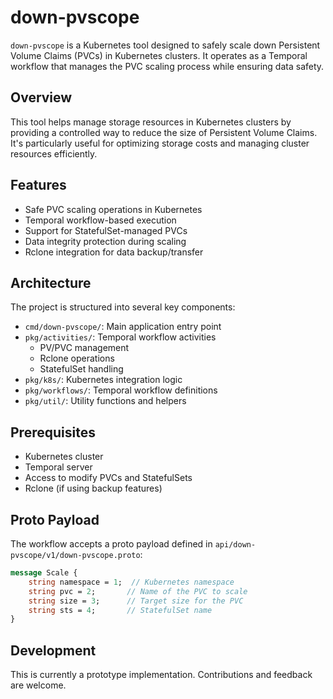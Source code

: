 # down-pvscope

`down-pvscope` is a Kubernetes tool designed to safely scale down Persistent Volume Claims (PVCs) in Kubernetes clusters. It operates as a Temporal workflow that manages the PVC scaling process while ensuring data safety.

## Overview

This tool helps manage storage resources in Kubernetes clusters by providing a controlled way to reduce the size of Persistent Volume Claims. It's particularly useful for optimizing storage costs and managing cluster resources efficiently.

## Features

- Safe PVC scaling operations in Kubernetes
- Temporal workflow-based execution
- Support for StatefulSet-managed PVCs
- Data integrity protection during scaling
- Rclone integration for data backup/transfer

## Architecture

The project is structured into several key components:

- `cmd/down-pvscope/`: Main application entry point
- `pkg/activities/`: Temporal workflow activities
  - PV/PVC management
  - Rclone operations
  - StatefulSet handling
- `pkg/k8s/`: Kubernetes integration logic
- `pkg/workflows/`: Temporal workflow definitions
- `pkg/util/`: Utility functions and helpers

## Prerequisites

- Kubernetes cluster
- Temporal server
- Access to modify PVCs and StatefulSets
- Rclone (if using backup features)

## Proto Payload

The workflow accepts a proto payload defined in `api/down-pvscope/v1/down-pvscope.proto`:

```protobuf
message Scale {
    string namespace = 1;  // Kubernetes namespace
    string pvc = 2;       // Name of the PVC to scale
    string size = 3;      // Target size for the PVC
    string sts = 4;       // StatefulSet name
}
```

## Development

This is currently a prototype implementation. Contributions and feedback are welcome.
